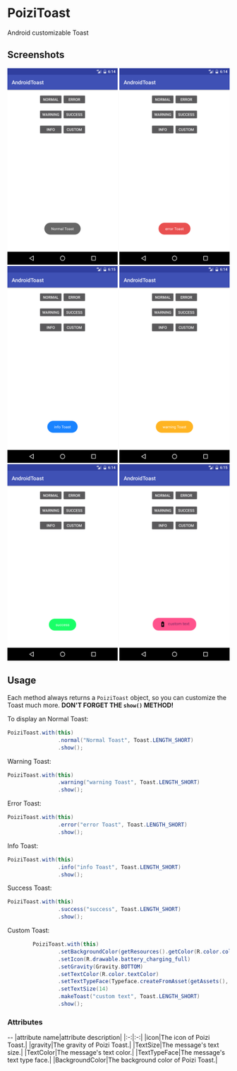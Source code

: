 # PoiziToast
Android customizable Toast

Screenshots
--
<img src="https://github.com/FarshidABZ/PoiziToast/blob/master/art/normal.png" width="250">
<img src="https://github.com/FarshidABZ/PoiziToast/blob/master/art/error.png" width="250">
<img src="https://github.com/FarshidABZ/PoiziToast/blob/master/art/info.png" width="250">
<img src="https://github.com/FarshidABZ/PoiziToast/blob/master/art/warning.png" width="250">
<img src="https://github.com/FarshidABZ/PoiziToast/blob/master/art/success.png" width="250">
<img src="https://github.com/FarshidABZ/PoiziToast/blob/master/art/custom.png" width="250">

Usage
--
Each method always returns a `PoiziToast` object, so you can customize the Toast much more. **DON'T FORGET THE `show()` METHOD!**

To display an Normal Toast:
``` java
PoiziToast.with(this)
                .normal("Normal Toast", Toast.LENGTH_SHORT)
                .show();
```

Warning Toast:
``` java
PoiziToast.with(this)
                .warning("warning Toast", Toast.LENGTH_SHORT)
                .show();
```

Error Toast:
``` java
PoiziToast.with(this)
                .error("error Toast", Toast.LENGTH_SHORT)
                .show();
```

Info Toast:
``` java
PoiziToast.with(this)
                .info("info Toast", Toast.LENGTH_SHORT)
                .show();
```

Success Toast:
``` java
PoiziToast.with(this)
                .success("success", Toast.LENGTH_SHORT)
                .show();
```

Custom Toast:
``` java
        PoiziToast.with(this)
                .setBackgroundColor(getResources().getColor(R.color.colorAccent))
                .setIcon(R.drawable.battery_charging_full)
                .setGravity(Gravity.BOTTOM)
                .setTextColor(R.color.textColor)
                .setTextTypeFace(Typeface.createFromAsset(getAssets(), "fonts/font.ttf"))
                .setTextSize(14)
                .makeToast("custom text", Toast.LENGTH_SHORT)
                .show();
```

### Attributes
--
|attribute name|attribute description|
|:-:|:-:|
|icon|The icon of Poizi Toast.|
|gravity|The gravity of Poizi Toast.|
|TextSize|The message's text size.|
|TextColor|The message's text color.|
|TextTypeFace|The message's text type face.|
|BackgroundColor|The background color of Poizi Toast.|


